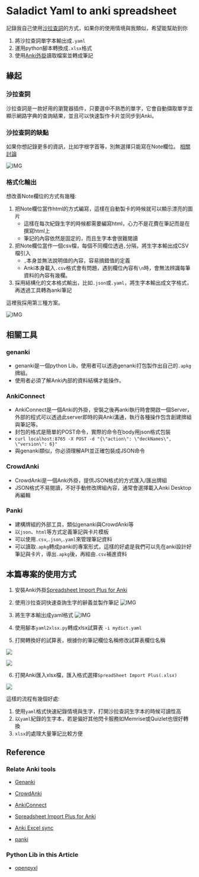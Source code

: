 # Saladict Yaml to anki spreadsheet 

記錄我自己使用[沙拉查詞](https://saladict.crimx.com/)的方式，如果你的使用情境與我類似，希望能幫助到你

1. 將沙拉查詞單字本輸出成`.yaml`
2. 運用python腳本轉換成`.xlsx`格式
3. 使用[Anki外掛](https://github.com/HelenFoster/AnkiSpreadsheetImportPlus)讀取檔案並轉成筆記

## 緣起

### 沙拉查詞

沙拉查詞是一款好用的瀏覽器插件，只要選中不熟悉的單字，它會自動擷取單字並顯示網路字典的查詢結果，並且可以快速製作卡片並同步到Anki。

### 沙拉查詞的缺點

如果你想記錄更多的資訊，比如字根字首等，別無選擇只能寫在Note欄位。
[相關討論](https://github.com/crimx/ext-saladict/issues/976)

![IMG](screenshot/chrome_sb5yikUY9R.png)

### 格式化輸出

想改善Note欄位的方式有幾種:
1. 把Note欄位當作html的方式編寫，這樣在自動製卡的時候就可以顯示漂亮的圖片
   - 這樣在每次紀錄生字的時候都需要編寫html，心力不是花費在筆記而是在撰寫html上
   - 筆記的內容依然是固定的，而且生字本會很難閱讀
2. 把Note欄位當作一個csv檔，每個不同欄位透過`,`分隔，將生字本輸出成CSV檔引入
   - `,`本身並無法說明值的內容，容易搞錯值的定義
   - Anki本身載入`.csv`格式會有問題，遇到欄位內容有`\n`時，會無法辨識每筆資料的內容有幾欄。
3. 採用結構化的文本格式輸出，比如`.json`或`.yaml`，將生字本輸出成文字格式，再透過工具轉為anki筆記

這裡我採用第三種方案。

![IMG](screenshot/chrome_yAOS1TCDFX.png)

## 相關工具

### genanki

- genanki是一個python Lib，使用者可以透過genanki打包製作出自己的`.apkg`牌組。
- 使用者必須了解Anki內部的資料結構才能操作。

### AnkiConnect

- AnkiConnect是一個Anki的外掛，安裝之後再anki執行時會開啟一個Server，外部的程式可以透過此server即時的與Anki溝通，執行各種操作包含創建牌組與筆記等。
- 封包的格式是簡單的POST命令，實際的命令在body用json格式包裝
- `curl localhost:8765 -X POST -d "{\"action\": \"deckNames\", \"version\": 6}"`
- 與genanki類似，你必須理解API並正確包裝成JSON命令

### CrowdAnki

- CrowdAnki是一個Anki外掛，提供JSON格式的方式匯入/匯出牌組
- JSON格式不易閱讀，不好手動修改牌組內容，通常會選擇載入Anki Desktop再編輯

### Panki

- 建構牌組的外部工具，類似genanki與CrowdAnki等
- 以`json`、`html`等方式定義筆記與卡片模板
- 可以使用`.csv`,`.json`,`.yaml`來管理筆記資料
- 可以讀取`.apkg`轉成panki的專案形式，這樣的好處是我們可以先在anki設計好筆記與卡片，導出`.apkg`後，再經由`.csv`補進資料

## 本篇專案的使用方式

1. 安裝Anki外掛[Spreadsheet Import Plus for Anki](https://github.com/HelenFoster/AnkiSpreadsheetImportPlus/tree/v0.1.0)

2. 使用沙拉查詞快速查詢生字的辭義並製作筆記 
![IMG](screenshot/chrome_sb5yikUY9R.png)

3. 將生字本輸出成yaml格式 
![IMG](screenshot/chrome_yAOS1TCDFX.png)

4. 使用腳本`yaml2xlsx.py`轉成xlsx試算表 `-i mydict.yaml`

5. 打開轉換好的試算表，根據你的筆記欄位名稱修改試算表欄位名稱 

![](screenshot/anki_qJudBZ68dw.png)

![](screenshot/soffice.bin_ZgTowTs2g1.png)

6. 打開Anki匯入xlsx檔，匯入格式選擇`SpreadSheet Import Plus(.xlsx)`

![](screenshot/anki_fNYBRgqdO8.png)

這樣的流程有幾個好處:
1. 使用`yaml`格式快速紀錄情境與生字，打開沙拉查詞生字本的時候可讀性高
2. 以`yaml`紀錄的生字本，若是偏好其他閃卡服務如Memrise或Quizlet也很好轉換
3. `xlsx`的處理大量筆記比較方便

## Reference

### Relate Anki tools

- [Genanki](https://github.com/kerrickstaley/genanki)

- [CrowdAnki](https://github.com/Stvad/CrowdAnki#snapshots)

- [AnkiConnect](https://github.com/FooSoft/anki-connect#note-actions)

- [Spreadsheet Import Plus for Anki](https://github.com/HelenFoster/AnkiSpreadsheetImportPlus/tree/v0.1.0)

- [Anki Excel sync](https://github.com/BlueGreenMagick/sync-excel-with-anki)

- [panki](https://gitlab.com/x4ku/panki)

### Python Lib in this Article

- [openpyxl](https://openpyxl.readthedocs.io/en/stable/)
